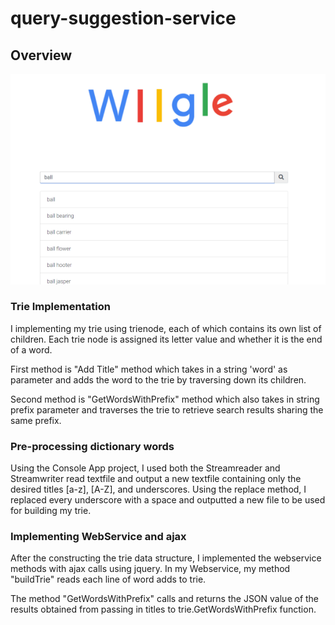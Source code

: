 # query-suggestion-service


## Overview

![home_page](files/wiigle_suggestions.png)
### Trie Implementation
I implementing my trie using trienode, each of which contains its own list of children. Each trie node is assigned its letter value and whether it is the end of a word.

First method is "Add Title" method which takes in a string 'word' as parameter and adds the word to the trie by traversing down its children.

Second method is "GetWordsWithPrefix" method which also takes in string prefix parameter and traverses the trie to retrieve search results sharing the same prefix. 

### Pre-processing dictionary words

Using the Console App project, I used both the Streamreader and Streamwriter read textfile and output a new textfile containing only the desired titles [a-z], [A-Z], and underscores. Using the replace method, I replaced every underscore with a space and outputted a new file to be used for building my trie. 

### Implementing WebService and ajax

After the constructing the trie data structure, I implemented the webservice methods with ajax calls using jquery. In my Webservice, my method "buildTrie" reads each line of word adds to trie.

The method "GetWordsWithPrefix"  calls and returns the JSON value of the results obtained from passing in titles to trie.GetWordsWithPrefix function. 
